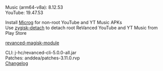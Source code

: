 Music (arm64-v8a): 8.12.53  
YouTube: 19.47.53  

Install [Microg](https://github.com/ReVanced/GmsCore/releases) for non-root YouTube and YT Music APKs  
Use [zygisk-detach](https://github.com/j-hc/zygisk-detach) to detach root ReVanced YouTube and YT Music from Play Store  

[revanced-magisk-module](https://github.com/j-hc/revanced-magisk-module)
  
CLI: j-hc/revanced-cli-5.0.0-all.jar  
Patches: anddea/patches-3.11.0.rvp  
[Changelog](https://github.com/anddea/revanced-patches/releases/tag/v3.11.0)  
